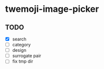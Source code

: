 # twemoji-image-picker

## TODO
- [x] search
- [ ] category
- [ ] design
- [ ] surrogate pair 
- [ ] fix tmp dir
